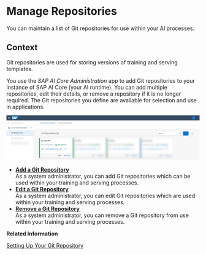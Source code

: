 <!-- loioa63b9079624e4ff590c3bfd1a799dc2a -->

# Manage Repositories

You can maintain a list of Git repositories for use within your AI processes.



## Context

Git repositories are used for storing versions of training and serving templates.

You use the *SAP AI Core Administration* app to add Git repositories to your instance of SAP AI Core \(your AI runtime\). You can add multiple repositories, edit their details, or remove a repository if it is no longer required. The Git repositories you define are available for selection and use in applications.

![Overview of available Git repositories defined in the administration app](images/Image_AIL_Git_repo_2_0249129.png)

-   **[Add a Git Repository](add-a-git-repository-c8cd251.md "As a system administrator, you can add Git repositories which can be used within your
		training and serving processes. ")**  
As a system administrator, you can add Git repositories which can be used within your training and serving processes.
-   **[Edit a Git Repository](edit-a-git-repository-b5dabaf.md "As a system administrator, you can edit Git repositories which are used within your
		training and serving processes. ")**  
As a system administrator, you can edit Git repositories which are used within your training and serving processes.
-   **[Remove a Git Repository](remove-a-git-repository-0701138.md "As a system administrator, you can remove a Git repository from use within your training
		and serving processes.")**  
As a system administrator, you can remove a Git repository from use within your training and serving processes.

**Related Information**  


[Setting Up Your Git Repository](https://help.sap.com/docs/AI_CORE/2d6c5984063c40a59eda62f4a9135bee/3269092e37d141a293f0dbd7eaafc829.html)

